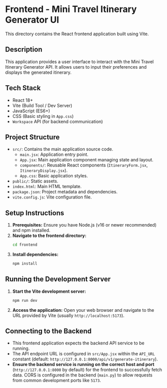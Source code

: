 # Frontend - Mini Travel Itinerary Generator UI

This directory contains the React frontend application built using Vite.

## Description

This application provides a user interface to interact with the Mini Travel Itinerary Generator API. It allows users to input their preferences and displays the generated itinerary.

## Tech Stack

* React 18+
* Vite (Build Tool / Dev Server)
* JavaScript (ES6+)
* CSS (Basic styling in `App.css`)
* `Workspace` API (for backend communication)

## Project Structure

* `src/`: Contains the main application source code.
    * `main.jsx`: Application entry point.
    * `App.jsx`: Main application component managing state and layout.
    * `components/`: Reusable React components (`ItineraryForm.jsx`, `ItineraryDisplay.jsx`).
    * `App.css`: Basic application styles.
* `public/`: Static assets.
* `index.html`: Main HTML template.
* `package.json`: Project metadata and dependencies.
* `vite.config.js`: Vite configuration file.

## Setup Instructions

1.  **Prerequisites:** Ensure you have Node.js (v16 or newer recommended) and npm installed.
2.  **Navigate to the frontend directory:**
    ```bash
    cd frontend
    ```
3.  **Install dependencies:**
    ```bash
    npm install
    ```

## Running the Development Server

1.  **Start the Vite development server:**
    ```bash
    npm run dev
    ```
2.  **Access the application:** Open your web browser and navigate to the URL provided by Vite (usually `http://localhost:5173`).

## Connecting to the Backend

* This frontend application expects the backend API service to be running.
* The API endpoint URL is configured in `src/App.jsx` within the `API_URL` constant (default: `http://127.0.0.1:8000/api/v1/generate-itinerary`).
* **Ensure the backend service is running on the correct host and port** (`http://127.0.0.1:8000` by default) for the frontend to successfully fetch data. CORS is configured in the backend (`main.py`) to allow requests from common development ports like `5173`.